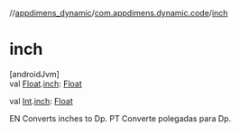 //[appdimens_dynamic](../../README.md)/[com.appdimens.dynamic.code](README.md)/[inch](inch.md)

# inch

[androidJvm]\
val [Float](https://kotlinlang.org/api/core/kotlin-stdlib/kotlin/-float/index.html).[inch](inch.md): [Float](https://kotlinlang.org/api/core/kotlin-stdlib/kotlin/-float/index.html)

val [Int](https://kotlinlang.org/api/core/kotlin-stdlib/kotlin/-int/index.html).[inch](inch.md): [Float](https://kotlinlang.org/api/core/kotlin-stdlib/kotlin/-float/index.html)

EN Converts inches to Dp. PT Converte polegadas para Dp.